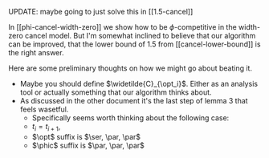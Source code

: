 UPDATE: maybe going to just solve this in [[1.5-cancel]]

In [[phi-cancel-width-zero]] we show how to be $\phi$-competitive in the width-zero cancel model. 
But I'm somewhat inclined to believe that our algorithm can be improved, that the lower bound of $1.5$ from [[cancel-lower-bound]] is the right answer.

Here are some preliminary thoughts on how we might go about beating it. 

- Maybe you should define $\widetilde{C}_{\opt_i}$. Either as an analysis tool or actually something that our algorithm thinks about.
- As discussed in the other document it's the last step of lemma 3 that feels wasetful. 
	- Specifically seems worth thinking about the following case:
	- $t_i = t_{i+1}$, 
	- $\opt$ suffix is $\ser, \par, \par$
	- $\phic$ suffix is $\par, \par, \par$
	
